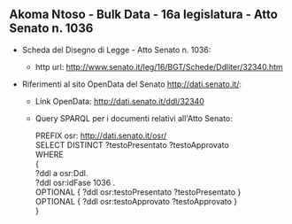 ## Akoma Ntoso - Bulk Data - 16a legislatura - Atto Senato n. 1036 ##

* Scheda del Disegno di Legge - Atto Senato n. 1036:
	* http url: http://www.senato.it/leg/16/BGT/Schede/Ddliter/32340.htm

* Riferimenti al sito OpenData del Senato http://dati.senato.it/:
	* Link OpenData: http://dati.senato.it/ddl/32340
	* Query SPARQL per i documenti relativi all'Atto Senato:

        PREFIX osr: <http://dati.senato.it/osr/>  
		SELECT DISTINCT ?testoPresentato ?testoApprovato  
		WHERE  
		{  
		    ?ddl a osr:Ddl.  
		    ?ddl osr:idFase 1036 .  
		    OPTIONAL { ?ddl osr:testoPresentato ?testoPresentato }  
		    OPTIONAL { ?ddl osr:testoApprovato ?testoApprovato }  
		}
		